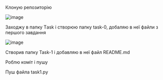 Клоную репозиторію

![image](https://user-images.githubusercontent.com/86048678/122917528-cf1f6c00-d366-11eb-995d-67c29c202e2b.png)

Заходжу в папку Тask і створюю папку task-0, добаляю в неї файли з першого завдання

![image](https://user-images.githubusercontent.com/86048678/122917866-2a515e80-d367-11eb-84c4-a60c0d380181.png)

Створив папку Task-1 і добавляю в неї файл README.md

Роблю коміт і пушу

Пуш файла task1.py


